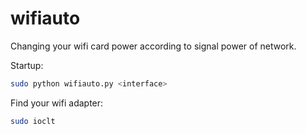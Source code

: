 # wifiauto
Changing your wifi card power according to signal power of network.

Startup:
```bash
sudo python wifiauto.py <interface>
```
Find your wifi adapter:
```bash
sudo ioclt
```
